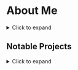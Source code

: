# About Me

<details>
<summary> Click to expand </summary>

* I'm passionate about optimization!
* Technical Artist, with a particular focus on Virtual Reality 
* I am specifically interested in the following technical topics
  * Industrial applications for VR technologies
  * Low power and Mobile VR
  * High-Speed Cryptography
  * Distributed Computing
  * Systems engineering / Cybernetics
  * Human-computer Interface (HCI)
* BA in Art History, Criticism and Conservation from the University of North Carolina at Greensboro (2016-2021), with specific focus on Ceramics and Japanese Art
* Programming since 2012, my favorite language is C

</details>

## Notable Projects

<details>
<summary> Click to expand </summary>

* Created a robust [immersive mirror system](https://github.com/iigomaru/VRC-Shaders/releases/tag/v1.2.0) for VRChat, that outperforms all other available options on all metrics
* Primary Technical Artist for "[Prison Escape](https://vrchat.com/home/world/wrld_14750dd6-26a1-4edb-ae67-cac5bcd9ed6a)" one of the most popular experiences on VRChat
  * 8.0 million downloads (June 2023)
  * 400+ Concurrent User Count (June 2023)
* Implemented 3D video support and optimized for mobile the Shaders for [ProTV](https://gitlab.com/techanon/protv), one of the most popular and full featured video player solutions for VRChat
* [UDCrypt](https://github.com/iigomaru/UDcrypt): Cryptography library for VRChat's Scripting Language Udon
  * implementation of Daniel J. Bernstein's ChaCha20 stream cipher per [RFC8439](https://www.rfc-editor.org/rfc/rfc8439)

</details>
